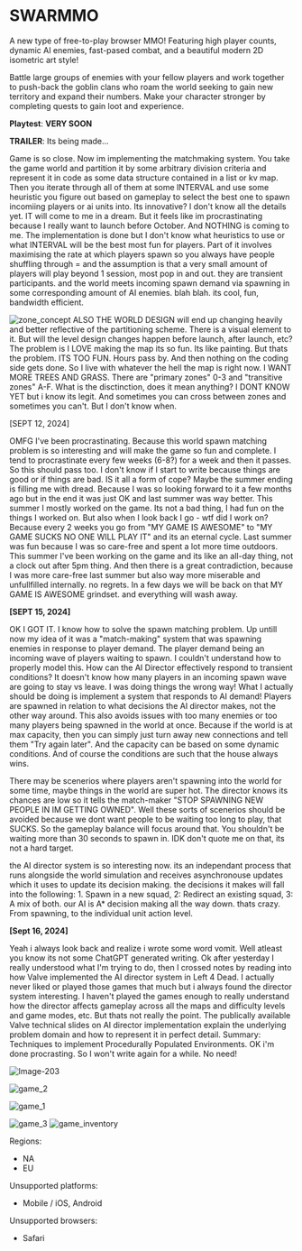 # SWARMMO

A new type of free-to-play browser MMO! Featuring high player counts, dynamic AI enemies, fast-pased combat, and a beautiful modern 2D isometric art style!

Battle large groups of enemies with your fellow players and work together to push-back the goblin clans who roam the world seeking to gain new territory and expand their numbers. 
Make your character stronger by completing quests to gain loot and experience. 



**Playtest**:  **VERY SOON**

**TRAILER**: Its being made...

Game is so close. Now im implementing the matchmaking system. You take the game world and partition it by some arbitrary division criteria and represent it in code as some data structure contained in a list or kv map. Then you iterate through all of them at some INTERVAL and use some heuristic you figure out based on gameplay to select the best one to spawn incomiing players or ai units into. Its innovative? I don't know all the details yet. IT will come to me in a dream. But it feels like im procrastinating because I really want to launch before October. And NOTHING is coming to me. The implementation is done but I don't know what heuristics to use or what INTERVAL will be the best most fun for players. Part of it involves maximising the rate at which players spawn so you always have people shuffling through = and the assumption is that a very small amount of players will play beyond 1 session, most pop in and out. they are transient participants. and the world meets incoming spawn demand via spawning in some corresponding amount of AI enemies. blah blah. its cool, fun, bandwidth efficient. 

![zone_concept](https://github.com/user-attachments/assets/dcad0a02-3a34-4829-a2e7-5c89593cd123)
ALSO THE WORLD DESIGN will end up changing heavily and better reflective of the partitioning scheme. There is a visual element to it. But will the level design changes happen before launch, after launch, etc? The problem is I LOVE making the map its so fun. Its like painting. But thats the problem. ITS TOO FUN. Hours pass by. And then nothing on the coding side gets done. So I live with whatever the hell the map is right now.  I WANT MORE TREES AND GRASS. There are "primary zones" 0-3 and "transitive zones" A-F. What is the disctinction, does it mean anything? I DONT KNOW YET but i know its legit. And sometimes you can cross between zones and sometimes you can't. But I don't know when. 


 [SEPT 12, 2024] 

OMFG I've been procrastinating. Because this world spawn matching problem is so interesting and will make the game so fun and complete. I tend to procrastinate every few weeks (6-8?) for a week and then it passes. So this should pass too. I don't know if I start to write because things are good or if things are bad. IS it all a form of cope?  Maybe the summer ending is filling me with dread. Because I was so looking forward to it a few months ago but in the end it was just OK and last summer was way better. This summer I mostly worked on the game. Its not a bad thing, I had fun on the things I worked on. But also when I look back I go - wtf did I work on? Because every 2 weeks you go from "MY GAME IS AWESOME" to "MY GAME SUCKS NO ONE WILL PLAY IT" and its an eternal cycle. Last summer was fun because I was so care-free and spent a lot more time outdoors. This summer I've been working on the game and its like an all-day thing, not a clock out after 5pm thing. And then there is a great contradiction, because I was more care-free last summer but also way more miserable and unfullfilled internally. no regrets. In a few days we will be back on that MY GAME IS AWESOME grindset. and everything will wash away.

**[SEPT 15, 2024]** 

OK I GOT IT. I know how to solve the spawn matching problem. Up untill now my idea of it was a "match-making" system that was spawning enemies in response to player demand. The player demand being an incoming wave of players waiting to spawn. I couldn't understand how to properly model this. How can the AI Director effectively respond to transient conditions? It doesn't know how many players in an incoming spawn wave are going to stay vs leave. I was doing things the wrong way! What I actually should be doing is implement a system that responds to AI demand! Players are spawned in relation to what decisions the AI director makes, not the other way around. This also avoids issues with too many enemies or too many players being spawned in the world at once. Because if the world is at max capacity, then you can simply just turn away new connections and tell them "Try again later". And the capacity can be based on some dynamic conditions.  And of course the conditions are such that the house always wins. 

There may be scenerios where players aren't spawning into the world for some time, maybe things in the world are super hot. The director knows its chances are low so it tells the match-maker "STOP SPAWNING NEW PEOPLE IN IM GETTING OWNED". Well these sorts of scenerios should be avoided because we dont want people to be waiting too long to play, that SUCKS. So the gameplay balance will focus around that. You shouldn't be waiting more than 30 seconds to spawn in. IDK don't quote me on that, its not a hard target. 


the AI director system is so interesting now.  its an independant process that runs alongside the world simulation and receives asynchronouse updates which it uses to update its decision making. 
the decisions it makes will fall into the following: 1. Spawn in a new squad, 2: Redirect an existing squad, 3: A mix of both. 
our AI is A* decision making all the way down. thats crazy. From spawning, to the individual unit action level. 


**[Sept 16, 2024]**

Yeah i always look back and realize i wrote some word vomit. Well atleast you know its not some ChatGPT generated writing. Ok after yesterday I really understood what I'm trying to do, then I crossed notes by reading into how Valve implemented the AI director system in Left 4 Dead. I actually never liked or played those games that much but i always found the director system interesting. I haven't played the games enough to really understand how the director  affects gameplay across all the maps and difficulty levels and game modes, etc. But thats not really the point. The publically available Valve technical slides on AI director implementation explain the underlying problem domain and how to represent it in perfect detail. Summary: Techniques to implement Procedurally Populated Environments. OK i'm done procrasting. So I won't write again for a while. No need!



![Image-203](https://github.com/user-attachments/assets/fcbaf0f7-1f41-4417-9237-0d75fe54ae62)

![game_2](https://github.com/user-attachments/assets/865de44a-33bc-4a46-b0c8-adee222db2ec)

![game_1](https://github.com/user-attachments/assets/1da3106d-30a3-4a10-9d34-707034950709)

![game_3](https://github.com/user-attachments/assets/be1eed0f-d497-46a3-a7dd-7eaef591ae68)
![game_inventory](https://github.com/user-attachments/assets/07ebf85b-6d7d-4883-8dcb-a65cad2377e2)

Regions:

- NA 
- EU



Unsupported platforms:
- Mobile / iOS, Android

Unsupported browsers:
- Safari
